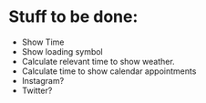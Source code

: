 # Stuff to be done:
- Show Time
- Show loading symbol
- Calculate relevant time to show weather.
- Calculate time to show calendar appointments
- Instagram?
- Twitter?
